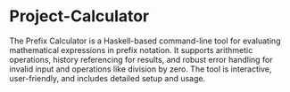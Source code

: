 # Project-Calculator
The Prefix Calculator is a Haskell-based command-line tool for evaluating mathematical expressions in prefix notation. It supports arithmetic operations, history referencing for results, and robust error handling for invalid input and operations like division by zero. The tool is interactive, user-friendly, and includes detailed setup and usage.

